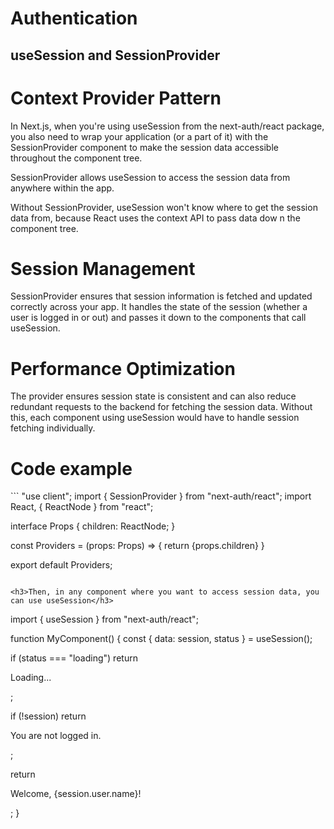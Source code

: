 # Authentication

## useSession and SessionProvider

<h1>Context Provider Pattern</h1>
<p>In Next.js, when you're using useSession from the next-auth/react package, you also need to wrap your application (or a part of it) with the SessionProvider component to make the session data accessible throughout the component tree.</p>
<p>SessionProvider allows useSession to access the session data from anywhere within the app.</p>
<p>Without SessionProvider, useSession won't know where to get the session data from, because React uses the context API to pass data dow n the component tree.</p>

<h1>Session Management</h1>
<p>SessionProvider ensures that session information is fetched and updated correctly across your app. It handles the state of the session (whether a user is logged in or out) and passes it down to the components that call useSession.</p>

<h1>Performance Optimization</h1>
<p>The provider ensures session state is consistent and can also reduce redundant requests to the backend for fetching the session data. Without this, each component using useSession would have to handle session fetching individually.</p>


<h1>Code example</h1>
```
"use client";
import { SessionProvider } from "next-auth/react";
import React, { ReactNode } from "react";

interface Props {
    children: ReactNode;
}

const Providers = (props: Props) => {
    return <SessionProvider>{props.children}</SessionProvider>
}

export default Providers;
```

<h3>Then, in any component where you want to access session data, you can use useSession</h3>
```
import { useSession } from "next-auth/react";

function MyComponent() {
  const { data: session, status } = useSession();

  if (status === "loading") return <p>Loading...</p>;

  if (!session) return <p>You are not logged in.</p>;

  return <p>Welcome, {session.user.name}!</p>;
}
```
